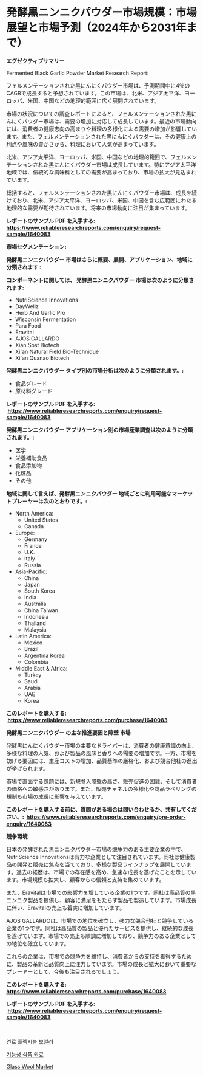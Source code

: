 <p><h1>発酵黒ニンニクパウダー市場規模：市場展望と市場予測（2024年から2031年まで）</h1></p><p><strong>エグゼクティブサマリー</strong></p>
<p><p>Fermented Black Garlic Powder Market Research Report:</p><p>フェルメンテーションされた黒にんにくパウダー市場は、予測期間中に4％のCAGRで成長すると予想されています。この市場は、北米、アジア太平洋、ヨーロッパ、米国、中国などの地理的範囲に広く展開されています。</p><p>市場の状況についての調査レポートによると、フェルメンテーションされた黒にんにくパウダー市場は、需要の増加に対応して成長しています。最近の市場動向には、消費者の健康志向の高まりや料理の多様化による需要の増加が影響しています。また、フェルメンテーションされた黒にんにくパウダーは、その健康上の利点や風味の豊かさから、料理において人気が高まっています。</p><p>北米、アジア太平洋、ヨーロッパ、米国、中国などの地理的範囲で、フェルメンテーションされた黒にんにくパウダー市場は成長しています。特にアジア太平洋地域では、伝統的な調味料としての需要が高まっており、市場の拡大が見込まれています。</p><p>総括すると、フェルメンテーションされた黒にんにくパウダー市場は、成長を続けており、北米、アジア太平洋、ヨーロッパ、米国、中国を含む広範囲にわたる地理的な需要が期待されています。将来の市場動向に注目が集まっています。</p></p>
<p><strong>レポートのサンプル PDF を入手する: <a href="https://www.reliableresearchreports.com/enquiry/request-sample/1640083">https://www.reliableresearchreports.com/enquiry/request-sample/1640083</a></strong></p>
<p><strong>市場セグメンテーション:</strong></p>
<p><strong> 発酵黒ニンニクパウダー 市場はさらに概要、展開、アプリケーション、地域に分類されます :</strong></p>
<p><strong>コンポーネントに関しては、 発酵黒ニンニクパウダー 市場は次のように分類されます: &nbsp;</strong></p>
<p><ul><li>NutriScience Innovations</li><li>DayWellz</li><li>Herb And Garlic Pro</li><li>Wisconsin Fermentation</li><li>Para Food</li><li>Eravital</li><li>AJOS GALLARDO</li><li>Xian Sost Biotech</li><li>Xi'an Natural Field Bio-Technique</li><li>Xi'an Quanao Biotech</li></ul></p>
<p><strong> 発酵黒ニンニクパウダー タイプ別の市場分析は次のように分類されます。:</strong></p>
<p><ul><li>食品グレード</li><li>原材料グレード</li></ul></p>
<p><strong>レポートのサンプル PDF を入手する: &nbsp;<a href="https://www.reliableresearchreports.com/enquiry/request-sample/1640083">https://www.reliableresearchreports.com/enquiry/request-sample/1640083</a></strong></p>
<p><strong> 発酵黒ニンニクパウダー アプリケーション別の市場産業調査は次のように分類されます。:</strong></p>
<p><ul><li>医学</li><li>栄養補助食品</li><li>食品添加物</li><li>化粧品</li><li>その他</li></ul></p>
<p><strong>地域に関して言えば、発酵黒ニンニクパウダー 地域ごとに利用可能なマーケットプレーヤーは次のとおりです。:</strong></p>
<p><ul>
    <li>
        North America:
        <ul>
            <li>United States</li>
            <li>Canada</li>
        </ul>
    </li>
    <li>
        Europe:
        <ul>
            <li>Germany</li>
            <li>France</li>
            <li>U.K.</li>
            <li>Italy</li>
            <li>Russia</li>
        </ul>
    </li>
    <li>
        Asia-Pacific:
        <ul>
            <li>China</li>
            <li>Japan</li>
            <li>South Korea</li>
            <li>India</li>
            <li>Australia</li>
            <li>China Taiwan</li>
            <li>Indonesia</li>
            <li>Thailand</li>
            <li>Malaysia</li>
        </ul>
    </li>
    <li>
        Latin America:
        <ul>
            <li>Mexico</li>
            <li>Brazil</li>
            <li>Argentina Korea</li>
            <li>Colombia</li>
        </ul>
    </li>
    <li>
        Middle East & Africa:
        <ul>
            <li>Turkey</li>
            <li>Saudi</li>
            <li>Arabia</li>
            <li>UAE</li>
            <li>Korea</li>
        </ul>
    </li>
    </ul></p>
<p><strong>このレポートを購入する: &nbsp;<a href="https://www.reliableresearchreports.com/purchase/1640083">https://www.reliableresearchreports.com/purchase/1640083</a></strong></p>
<p><strong>発酵黒ニンニクパウダー の主な推進要因と障壁 市場</strong></p>
<p><p>発酵黒にんにくパウダー市場の主要なドライバーは、消費者の健康意識の向上、多様な料理の人気、および製品の風味と香りへの需要の増加です。一方、市場を妨げる要因には、生産コストの増加、品質基準の厳格化、および競合他社の進出が挙げられます。</p><p>市場で直面する課題には、新規参入障壁の高さ、販売促進の困難、そして消費者の価格への敏感さがあります。また、販売チャネルの多様化や商品ラベリングの規制も市場の成長に影響を与えています。</p></p>
<p><strong>このレポートを購入する前に、質問がある場合は問い合わせるか、共有してください。:&nbsp; <a href="https://www.reliableresearchreports.com/enquiry/pre-order-enquiry/1640083">https://www.reliableresearchreports.com/enquiry/pre-order-enquiry/1640083</a></strong></p>
<p><strong>競争環境</strong></p>
<p><p>日本の発酵された黒ニンニクパウダー市場の競争力のある主要企業の中で、NutriScience Innovationsは有力な企業として注目されています。同社は健康製品の開発と販売に焦点を当てており、多様な製品ラインナップを展開しています。過去の経歴は、市場での存在感を高め、急速な成長を遂げたことを示しています。市場規模も拡大し、顧客からの信頼と支持を集めています。</p><p>また、Eravitalは市場での影響力を増している企業の1つです。同社は高品質の黒ニンニク製品を提供し、顧客に満足をもたらす製品を製造しています。市場成長に伴い、Eravitalの売上も着実に増加しています。</p><p>AJOS GALLARDOは、市場での地位を確立し、強力な競合他社と競争している企業の1つです。同社は高品質の製品と優れたサービスを提供し、継続的な成長を遂げています。市場での売上も順調に増加しており、競争力のある企業としての地位を確立しています。</p><p>これらの企業は、市場での競争力を維持し、消費者からの支持を獲得するために、製品の革新と品質向上に注力しています。市場の成長と拡大において重要なプレーヤーとして、今後も注目されるでしょう。</p></p>
<p><strong>このレポートを購入する: &nbsp; <a href="https://www.reliableresearchreports.com/purchase/1640083">https://www.reliableresearchreports.com/purchase/1640083</a></strong></p>
<p><strong>レポートのサンプル PDF を入手する: &nbsp;<a href="https://www.reliableresearchreports.com/enquiry/request-sample/1640083">https://www.reliableresearchreports.com/enquiry/request-sample/1640083</a></strong><strong></strong></p>
<p>&nbsp;</p>
<p><p><a href="https://github.com/Penelolack456456/Market-Research-Report-List-1/blob/main/67634358777.md">연료 플렉시블 보일러</a></p><p><a href="https://github.com/darrellockm3ytan895656/Market-Research-Report-List-1/blob/main/60261708778.md">기능성 식품 원료</a></p><p><a href="https://simplistic-meeting-7ee.notion.site/Glass-Wool-Market-Size-Growth-and-Forecast-from-2024-2031-44b60f9070264c66aa534d7451a3bc6b">Glass Wool Market</a></p></p>